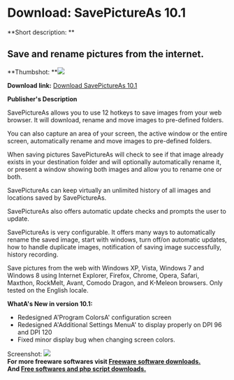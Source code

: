 # Download: SavePictureAs 10.1

**Short description: **

## Save and rename pictures from the internet.

  
**Thumbshot: **![](http://www.freewarefiles.com/screenshot/savepictureas_md.jpg)   
  
**Download link:** [Download SavePictureAs 10.1](http://freesoftwares.boysofts.com/SavePictureAs_program_99200.html)  
  

**Publisher's Description**  
  

SavePictureAs allows you to use 12 hotkeys to save images from your web
browser. It will download, rename and move images to pre-defined folders.

You can also capture an area of your screen, the active window or the entire
screen, automatically rename and move images to pre-defined folders.

When saving pictures SavePictureAs will check to see if that image already
exists in your destination folder and will optionally automatically rename it,
or present a window showing both images and allow you to rename one or both.

SavePictureAs can keep virtually an unlimited history of all images and
locations saved by SavePictureAs.

SavePictureAs also offers automatic update checks and prompts the user to
update.

SavePictureAs is very configurable. It offers many ways to automatically
rename the saved image, start with windows, turn off/on automatic updates, how
to handle duplicate images, notification of saving image successfully, history
recording.

Save pictures from the web with Windows XP, Vista, Windows 7 and Windows 8
using Internet Explorer, Firefox, Chrome, Opera, Safari, Maxthon, RockMelt,
Avant, Comodo Dragon, and K-Meleon browsers. Only tested on the English
locale.

**WhatA's New in version 10.1:**

  * Redesigned A'Program ColorsA' configuration screen 
  * Redesigned A'Additional Settings MenuA' to display properly on DPI 96 and DPI 120 
  * Fixed minor display bug when changing screen colors. 

  
  
Screenshot: ![](http://www.freewarefiles.com/screenshot/savepictureas.jpg)  
**For more freeware softwares visit [Freeware software downloads.](http://freesoftwares.boysofts.com/)**   
**And [Free softwares and php script downloads.](http://www.boysofts.com/)**

